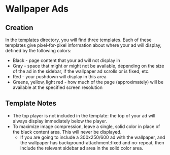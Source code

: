 # Wallpaper Ads

## Creation

In the [templates](wallpapers/templates) directory, you will find three templates.  Each of these templates give pixel-for-pixel information about where your ad will display, defined by the following colors:

* Black - page content that your ad will not display in
* Gray - space that might or might not be available, depending on the size of the ad in the sidebar, if the wallpaper ad scrolls or is fixed, etc.
* Red - your pushdown will display in this area
* Greens, yellow, light red - how much of the page (approximately) will be available at the specified screen resolution

## Template Notes

* The top player is not included in the template: the top of your ad will always display immediately below the player.
* To maximize image compression, leave a single, solid color in place of the black content area.  This will never be displayed.
	* If you are going to include a 300x250/600 ad with the wallpaper, and the wallpaper has background-attachment:fixed and no-repeat, then include the relevant sidebar ad area in the solid color area.